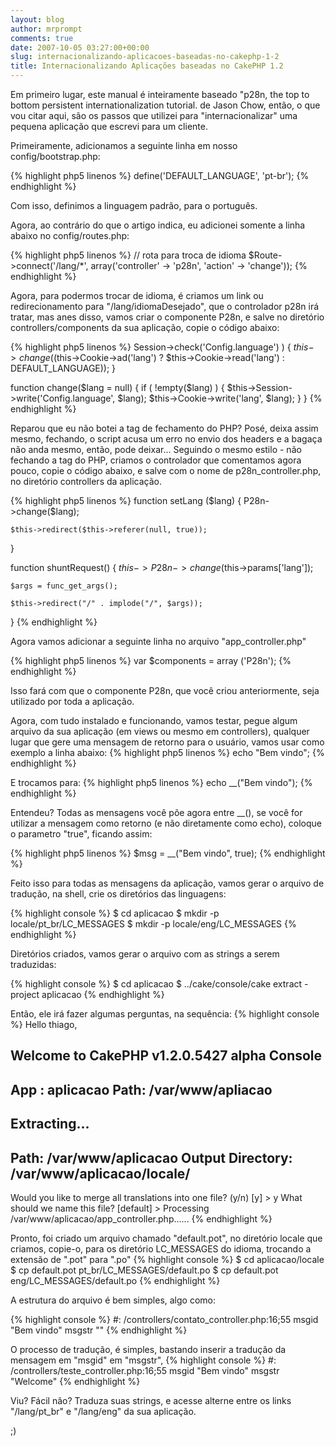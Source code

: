 ```yaml
---
layout: blog
author: mrprompt
comments: true
date: 2007-10-05 03:27:00+00:00
slug: internacionalizando-aplicacoes-baseadas-no-cakephp-1-2
title: Internacionalizando Aplicações baseadas no CakePHP 1.2
---
```


Em primeiro lugar, este manual é inteiramente baseado "p28n, the top to bottom persistent internationalization tutorial. de Jason Chow, 
então, o que vou citar aqui, são os passos que utilizei para "internacionalizar" uma pequena aplicação que escrevi para um cliente.

Primeiramente, adicionamos a seguinte linha em nosso config/bootstrap.php:

{% highlight php5 linenos %}
define('DEFAULT_LANGUAGE', 'pt-br');
{% endhighlight %}

Com isso, definimos a linguagem padrão, para o português.

Agora, ao contrário do que o artigo indica, eu adicionei somente a linha abaixo no config/routes.php:

{% highlight php5 linenos %}
// rota para troca de idioma
$Route->connect('/lang/*', array('controller' -> 'p28n', 'action' -> 'change'));
{% endhighlight %}

Agora, para podermos trocar de idioma, é criamos um link ou redirecionamento para "/lang/idiomaDesejado", que o controlador p28n irá tratar, mas anes disso, 
vamos criar o componente P28n, e salve no diretório controllers/components da sua aplicação, copie o código abaixo:

{% highlight php5 linenos %}
Session->check('Config.language') ) {
    $this->change(($this->Cookie->ad('lang') ? $this->Cookie->read('lang') : DEFAULT_LANGUAGE));
}

function change($lang = null) {
    if ( !empty($lang) ) {
        $this->Session->write('Config.language', $lang);
        $this->Cookie->write('lang', $lang);
    }
}
{% endhighlight %}

Reparou que eu não botei a tag de fechamento do PHP? Posé, deixa assim mesmo, fechando, o script acusa um erro no envio dos headers e a bagaça não anda mesmo, 
então, pode deixar... Seguindo o mesmo estilo - não fechando a tag do PHP, criamos o controlador que comentamos agora pouco, copie o código abaixo, e salve com 
o nome de p28n_controller.php, no diretório controllers da aplicação.

{% highlight php5 linenos %}
function setLang ($lang)
{
    P28n->change($lang);

    $this->redirect($this->referer(null, true));
}

function shuntRequest()
{
    $this->P28n->change($this->params['lang']);

    $args = func_get_args();
    
    $this->redirect("/" . implode("/", $args));
}
{% endhighlight %}

Agora vamos adicionar a seguinte linha no arquivo "app_controller.php"

{% highlight php5 linenos %}
var $components = array ('P28n');
{% endhighlight %}

Isso fará com que o componente P28n, que você criou anteriormente, seja utilizado por toda a aplicação.

Agora, com tudo instalado e funcionando, vamos testar, pegue algum arquivo da sua aplicação (em views ou mesmo em controllers), qualquer lugar que gere uma 
mensagem de retorno para o usuário, vamos usar como exemplo a linha abaixo:
{% highlight php5 linenos %}
echo  "Bem vindo";
{% endhighlight %}

E trocamos para:
{% highlight php5 linenos %}
echo __("Bem vindo");
{% endhighlight %}

Entendeu? Todas as mensagens você põe agora entre \__(), se você for utilizar a mensagem como retorno (e não diretamente como echo), coloque o parametro "true", ficando assim:

{% highlight php5 linenos %}
$msg = __("Bem vindo", true);
{% endhighlight %}

Feito isso para todas as mensagens da aplicação, vamos gerar o arquivo de tradução, na shell, crie os diretórios das linguagens:

{% highlight console %}
$ cd aplicacao
$ mkdir -p locale/pt_br/LC_MESSAGES
$ mkdir -p locale/eng/LC_MESSAGES
{% endhighlight %}

Diretórios criados, vamos gerar o arquivo com as strings a serem traduzidas:

{% highlight console %}
$ cd aplicacao
$ ../cake/console/cake extract -project aplicacao
{% endhighlight %}

Então, ele irá fazer algumas perguntas, na sequência:
{% highlight console %}
Hello thiago,

Welcome to CakePHP v1.2.0.5427 alpha Console
---------------------------------------------------------------
App : aplicacao
Path: /var/www/apliacao
---------------------------------------------------------------

Extracting...
---------------------------------------------------------------
Path: /var/www/aplicacao
Output Directory: /var/www/aplicacao/locale/
---------------------------------------------------------------
Would you like to merge all translations into one file? (y/n) [y] > y
What should we name this file?  [default] >
Processing /var/www/aplicacao/app_controller.php......
{% endhighlight %}

Pronto, foi criado um arquivo chamado "default.pot", no diretório locale que criamos, copie-o, para os diretório LC_MESSAGES do idioma, trocando a extensão de ".pot" para ".po"
{% highlight console %}
$ cd aplicacao/locale
$ cp default.pot pt_br/LC_MESSAGES/default.po
$ cp default.pot eng/LC_MESSAGES/default.po
{% endhighlight %}

A estrutura do arquivo é bem simples, algo como:

{% highlight console %}
#: /controllers/contato_controller.php:16;55
msgid "Bem vindo"
msgstr ""
{% endhighlight %}

O processo de tradução, é simples, bastando inserir a tradução da mensagem em "msgid" em "msgstr",
{% highlight console %}
#: /controllers/teste_controller.php:16;55 
msgid "Bem vindo" 
msgstr "Welcome"
{% endhighlight %}

Viu? Fácil não? Traduza suas strings, e acesse alterne entre os links "/lang/pt_br" e "/lang/eng" da sua aplicação.

;)

